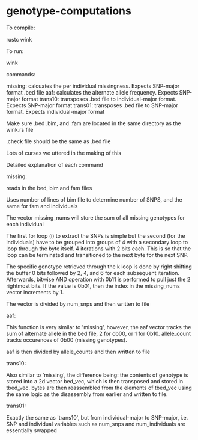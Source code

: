 # genotype-computations

To compile:

rustc wink

To run:

wink <command> <dataset name>

commands:

missing: calcuates the per individual missingness. Expects SNP-major format .bed file
aaf: calculates the alternate allele frequency. Expects SNP-major format
trans10: transposes .bed file to individual-major format. Expects SNP-major format
trans01: transposes .bed file to SNP-major format. Expects individual-major format

Make sure <dataset name>.bed <dataset name>.bim, and <dataset name>.fam are located in the same directory as the wink.rs file

.check file should be the same as .bed file

Lots of curses we uttered in the making of this

Detailed explanation of each command

missing:

reads in the bed, bim and fam files

Uses number of lines of bim file to determine number of SNPS, and the same for fam and individuals

The vector missing_nums will store the sum of all missing genotypes for each individual

The first for loop (i) to extract the SNPs is simple but the second (for the individuals) have to be grouped into groups of 4 with a secondary loop to loop through the byte itself. 4 iterations with 2 bits each. This is so that the loop can be terminated and transitioned to the next byte for the next SNP.

The specific genotype retrieved through the k loop is done by right shifting the buffer 0 bits followed by 2, 4, and 6 for each subsequent iteration. Afterwards, bitwise AND operation with 0b11 is performed to pull just the 2 rightmost bits. If the value is 0b01, then the index in the missing_nums vector increments by 1.

The vector is divided by num_snps and then written to file

aaf:

This function is very similar to 'missing', however, the aaf vector tracks the sum of alternate allele in the bed file, 2 for ob00, or 1 for 0b10. allele_count tracks occurences of 0b00 (missing genotypes).

aaf is then divided by allele_counts and then written to file


trans10:

Also similar to 'missing', the difference being: the contents of genotype is stored into a 2d vector bed_vec, which is then transposed and stored in tbed_vec. bytes are then reassembled from the elements of tbed_vec using the same logic as the disassembly from earlier and written to file.

trans01:

Exactly the same as 'trans10', but from individual-major to SNP-major, i.e. SNP and individual variables such as num_snps and num_individuals are essentially swapped
